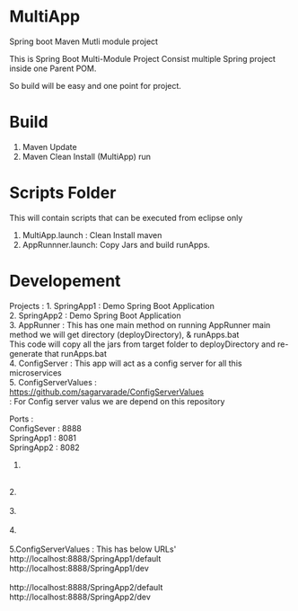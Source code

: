 # MultiApp
Spring boot Maven Mutli module project

This is Spring Boot Multi-Module Project Consist multiple Spring project inside one Parent POM.

So build will be easy and one point for project.

# Build
1. Maven Update
2. Maven Clean Install (MultiApp) run

# Scripts Folder
This will contain scripts that can be executed from eclipse only
1. MultiApp.launch  : Clean Install maven
2. AppRunnner.launch: Copy Jars and build runApps.

# Developement 
Projects :
	1. SpringApp1 : Demo Spring Boot Application <br>
	2. SpringApp2 : Demo Spring Boot Application <br>
	3. AppRunner  : This has one main method on running AppRunner main method we will get directory (deployDirectory), & runApps.bat <br>
					This code will copy all the jars from target folder to deployDirectory and re-generate that runApps.bat <br>
    4. ConfigServer : This app will act as a config server for all this microservices <br>
    5. ConfigServerValues : https://github.com/sagarvarade/ConfigServerValues <br>
    					  : For Config server valus we are depend on this repository <br>
    
Ports :  <br>
	ConfigSever : 8888	<br>
	SpringApp1  : 8081  <br>
	SpringApp2  : 8082  <br>
 
1. <br>
<br>
2.<br>
<br>
3. <br>
<br>
4. <br>
<br>
5.ConfigServerValues : This has below URLs' <br>
http://localhost:8888/SpringApp1/default  <br>
http://localhost:8888/SpringApp1/dev      <br>
<br>
http://localhost:8888/SpringApp2/default  <br>
http://localhost:8888/SpringApp2/dev      <br>

 
